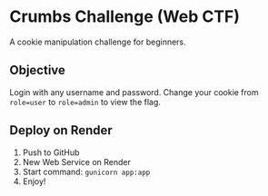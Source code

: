 # Crumbs Challenge (Web CTF)
A cookie manipulation challenge for beginners.

## Objective
Login with any username and password.
Change your cookie from `role=user` to `role=admin` to view the flag.

## Deploy on Render
1. Push to GitHub
2. New Web Service on Render
3. Start command: `gunicorn app:app`
4. Enjoy!
